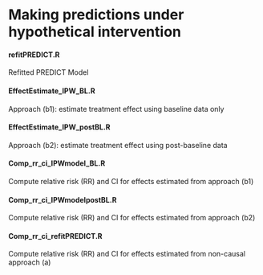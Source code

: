 # Making predictions under hypothetical intervention


#### refitPREDICT.R
Refitted PREDICT Model

#### EffectEstimate_IPW_BL.R
Approach (b1): estimate treatment effect using baseline data only

#### EffectEstimate_IPW_postBL.R
Approach (b2): estimate treatment effect using post-baseline data 

#### Comp_rr_ci_IPWmodel_BL.R
Compute relative risk (RR) and CI for effects estimated from approach  (b1)

#### Comp_rr_ci_IPWmodelpostBL.R
Compute relative risk (RR) and CI for effects estimated from approach  (b2)

#### Comp_rr_ci_refitPREDICT.R

Compute relative risk (RR) and CI for effects estimated from non-causal approach (a)

